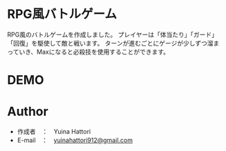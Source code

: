 # RPG風バトルゲーム
 
RPG風のバトルゲームを作成しました。
プレイヤーは「体当たり」「ガード」「回復」を駆使して敵と戦います。
ターンが進むごとにゲージが少しずつ溜まっていき、Maxになると必殺技を使用することができます。
 
# DEMO


 
# Author
 
* 作成者　：　Yuina Hattori
* E-mail　：　yuinahattori912@gmail.com
 

